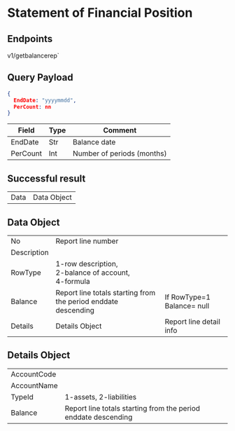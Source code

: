 # Statement of Financial Position

## Endpoints

<!--@include: @/dist/md/api_url.md-->v1/getbalancerep`


## Query Payload

```json
{
  EndDate: "yyyymmdd",
  PerCount: nn
}
```
|Field|Type|Comment|
|-----|----|-------|
|EndDate|Str|Balance date|
|PerCount|Int|Number of periods (months)|


## Successful result

| | |
|-|-|
|Data|Data Object|


## Data Object

| | | |
|-|-|-|
|No|Report line number||
|Description|||
|RowType|1-row description,<br> 2-balance of account,<br> 4-formula||
|Balance|Report line totals starting from the period enddate descending|If RowType=1 Balance= null|
|Details|Details Object|Report line detail info|


## Details Object

| | |
|-|-|
|AccountCode||
|AccountName||
|TypeId|1-assets, 2-liabilities|
|Balance|Report line totals starting from the period enddate descending|


